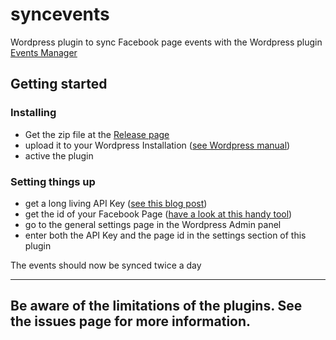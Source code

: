 # syncevents
Wordpress plugin to sync Facebook page events with the Wordpress plugin [Events Manager](http://wp-events-plugin.com/)

## Getting started

### Installing
- Get the zip file at the [Release page](https://github.com/Konkrad/syncevents/releases/)
- upload it to your Wordpress Installation ([see Wordpress manual](https://codex.wordpress.org/Managing_Plugins#Manual_Plugin_Installation))
- active the plugin

### Setting things up
- get a long living API Key ([see this blog post](https://medium.com/@Jenananthan/how-to-create-non-expiry-facebook-page-token-6505c642d0b1))
- get the id of your Facebook Page ([have a look at this handy tool](https://findmyfbid.com/))
- go to the general settings page in the Wordpress Admin panel
- enter both the API Key and the page id in the settings section of this plugin

The events should now be synced twice a day


------------
Be aware of the limitations of the plugins. See the issues page for more information.
------------
